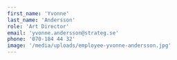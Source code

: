 ```yaml
---
first_name: 'Yvonne'
last_name: 'Andersson'
role: 'Art Director'
email: 'yvonne.andersson@strateg.se'
phone: '070-184 44 32'
image: '/media/uploads/employee-yvonne-andersson.jpg'
---
```

